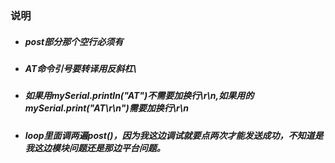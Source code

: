 ### 说明
- ##### post部分那个空行必须有
- ##### AT命令引号要转译用反斜杠\\
- ##### 如果用mySerial.println("AT")不需要加换行\r\n,如果用的mySerial.print("AT\r\n")需要加换行\r\n
- ##### loop里面调两遍post()，因为我这边调试就要点两次才能发送成功，不知道是我这边模块问题还是那边平台问题。
